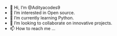- 👋 Hi, I’m @Adityacodes9
- 👀 I’m interested in Open source.
- 🌱 I’m currently learning Python.
- 💞️ I’m looking to collaborate on innovative projects.
- 📫 How to reach me ...

<!---
Adityacodes9/Adityacodes9 is a ✨ special ✨ repository because its `README.md` (this file) appears on your GitHub profile.
You can click the Preview link to take a look at your changes.
--->
